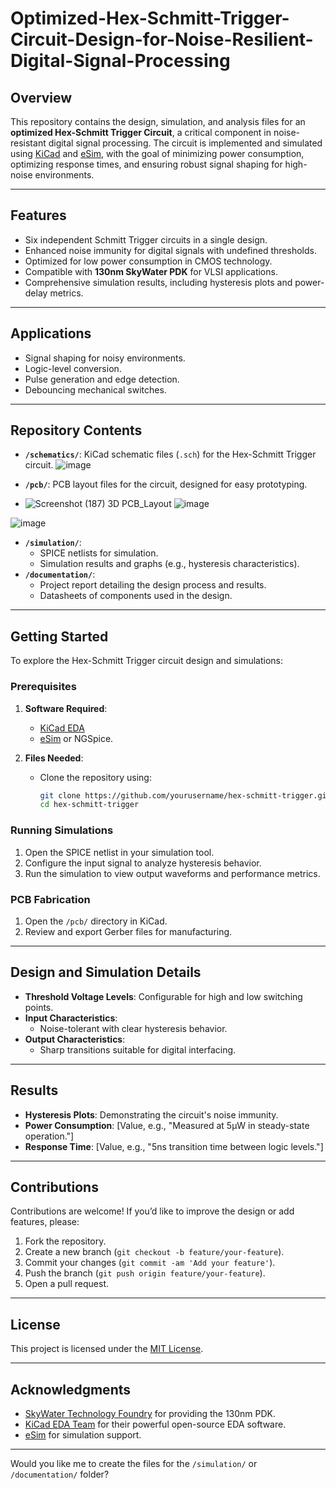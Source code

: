 # Optimized-Hex-Schmitt-Trigger-Circuit-Design-for-Noise-Resilient-Digital-Signal-Processing


## **Overview**  
This repository contains the design, simulation, and analysis files for an **optimized Hex-Schmitt Trigger Circuit**, a critical component in noise-resistant digital signal processing. The circuit is implemented and simulated using [KiCad](https://www.kicad.org/) and [eSim](https://esim.fossee.in/), with the goal of minimizing power consumption, optimizing response times, and ensuring robust signal shaping for high-noise environments.

---

## **Features**  
- Six independent Schmitt Trigger circuits in a single design.  
- Enhanced noise immunity for digital signals with undefined thresholds.  
- Optimized for low power consumption in CMOS technology.  
- Compatible with **130nm SkyWater PDK** for VLSI applications.  
- Comprehensive simulation results, including hysteresis plots and power-delay metrics.

---

## **Applications**  
- Signal shaping for noisy environments.  
- Logic-level conversion.  
- Pulse generation and edge detection.  
- Debouncing mechanical switches.  

---

## **Repository Contents**  
- **`/schematics/`**: KiCad schematic files (`.sch`) for the Hex-Schmitt Trigger circuit.
![image](https://github.com/user-attachments/assets/fb02b65e-f0a8-456c-af09-aa064970b2ab)

- **`/pcb/`**: PCB layout files for the circuit, designed for easy prototyping.
- ![Screenshot (187)](https://github.com/user-attachments/assets/bf83ab43-9a80-4275-9991-4f29ed0424e9)
3D PCB_Layout
![image](https://github.com/user-attachments/assets/dcdb4414-7a23-4904-8a51-4fe88c4e1473)

![image](https://github.com/user-attachments/assets/08a153cc-9dcd-4ff2-a653-6ce957c22162)


- **`/simulation/`**:  
  - SPICE netlists for simulation.  
  - Simulation results and graphs (e.g., hysteresis characteristics).  
- **`/documentation/`**:  
  - Project report detailing the design process and results.  
  - Datasheets of components used in the design.

---

## **Getting Started**  
To explore the Hex-Schmitt Trigger circuit design and simulations:  

### Prerequisites  
1. **Software Required**:  
   - [KiCad EDA](https://www.kicad.org/download/)  
   - [eSim](https://esim.fossee.in/download) or NGSpice.  

2. **Files Needed**:  
   - Clone the repository using:  
     ```bash
     git clone https://github.com/yourusername/hex-schmitt-trigger.git
     cd hex-schmitt-trigger
     ```

### Running Simulations  
1. Open the SPICE netlist in your simulation tool.  
2. Configure the input signal to analyze hysteresis behavior.  
3. Run the simulation to view output waveforms and performance metrics.  

### PCB Fabrication  
1. Open the `/pcb/` directory in KiCad.  
2. Review and export Gerber files for manufacturing.  

---

## **Design and Simulation Details**  
- **Threshold Voltage Levels**: Configurable for high and low switching points.  
- **Input Characteristics**:  
  - Noise-tolerant with clear hysteresis behavior.  
- **Output Characteristics**:  
  - Sharp transitions suitable for digital interfacing.  

---

## **Results**  
- **Hysteresis Plots**: Demonstrating the circuit's noise immunity.  
- **Power Consumption**: [Value, e.g., "Measured at 5µW in steady-state operation."]  
- **Response Time**: [Value, e.g., "5ns transition time between logic levels."]  

---

## **Contributions**  
Contributions are welcome! If you’d like to improve the design or add features, please:  
1. Fork the repository.  
2. Create a new branch (`git checkout -b feature/your-feature`).  
3. Commit your changes (`git commit -am 'Add your feature'`).  
4. Push the branch (`git push origin feature/your-feature`).  
5. Open a pull request.

---

## **License**  
This project is licensed under the [MIT License](LICENSE).  

---

## **Acknowledgments**  
- [SkyWater Technology Foundry](https://skywater-pdk.dev/) for providing the 130nm PDK.  
- [KiCad EDA Team](https://www.kicad.org/) for their powerful open-source EDA software.  
- [eSim](https://esim.fossee.in/) for simulation support.  

---

Would you like me to create the files for the `/simulation/` or `/documentation/` folder?
